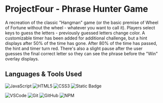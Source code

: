 # ProjectFour - Phrase Hunter Game

A recreation of the classic "Hangman" game (or the basic premise of Wheel of Fortune without the wheel - whatever you want to call it). 
Players select keys to guess the letters - previously guessed letters change color. 
A customizable timer has been added for additional challenge, but a hint displays after 50% of the time has gone. After 80% of the time has passed, the hint and timer turn red.
There's also a slight pause after the user guesses the final correct letter so they can see the phrase before the "Win" overlay displays.

## Languages & Tools Used
![JavaScript](https://img.shields.io/badge/-JavaScript-F7DF1E?logo=javascript&logoColor=white&style=flat-square)
![HTML5](https://img.shields.io/badge/-HTML5-E34F26?logo=html5&logoColor=white&style=flat-square)
![CSS3](https://img.shields.io/badge/-CSS3-1572B6?logo=css3&logoColor=white&style=flat-square)
![Static Badge](https://img.shields.io/badge/(.*)-RegEx-pink?logoColor=pink&labelColor=pink)

![VSCode](https://img.shields.io/badge/-VSCode-007ACC?logo=visual-studio-code&logoColor=white&style=flat-square)
![Git](https://img.shields.io/badge/-Git-F05032?logo=git&logoColor=white&style=flat-square)
![GitHub](https://img.shields.io/badge/-GitHub-181717?logo=github&logoColor=white&style=flat-square)
![NPM](https://img.shields.io/badge/-NPM-CB3837?logo=npm&logoColor=white&style=flat-square)
